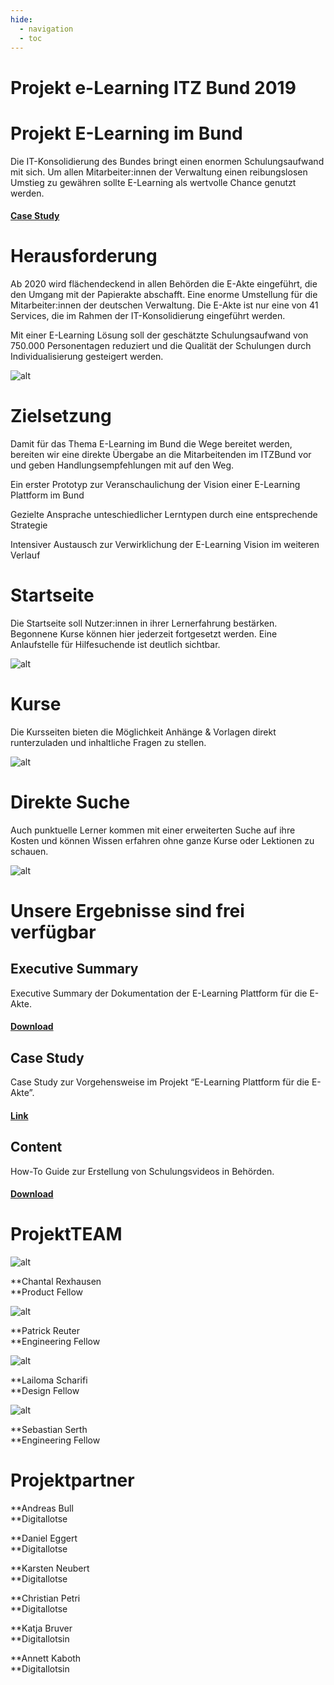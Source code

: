 ```yaml
---
hide:
  - navigation
  - toc
---
```


# Projekt e-Learning ITZ Bund 2019


# Projekt E-Learning im Bund

Die IT-Konsolidierung des Bundes bringt einen enormen Schulungsaufwand mit sich. Um allen Mitarbeiter:innen der Verwaltung einen reibungslosen Umstieg zu gewähren sollte E-Learning als wertvolle Chance genutzt werden.


#### [Case Study](https://medium.com/tech4germany/fallstudie-e-learning-e-learning-zur-e-akte-bund-dad91e49d1dc)


# Herausforderung

Ab 2020 wird flächendeckend in allen Behörden die E-Akte eingeführt, die den Umgang mit der Papierakte abschafft. Eine enorme Umstellung für die Mitarbeiter:innen der deutschen Verwaltung. Die E-Akte ist nur eine von 41 Services, die im Rahmen der IT-Konsolidierung eingeführt werden.

Mit einer E-Learning Lösung soll der geschätzte Schulungsaufwand von 750.000 Personentagen reduziert und die Qualität der Schulungen durch Individualisierung gesteigert werden.

![alt](01_750k.png)

# Zielsetzung

Damit für das Thema E-Learning im Bund die Wege bereitet werden, bereiten wir eine direkte Übergabe an die Mitarbeitenden im ITZBund vor und geben Handlungsempfehlungen mit auf den Weg.

Ein erster Prototyp zur Veranschaulichung der Vision einer E-Learning Plattform im Bund

Gezielte Ansprache unteschiedlicher Lerntypen durch eine entsprechende Strategie

Intensiver Austausch zur Verwirklichung der E-Learning Vision im weiteren Verlauf


# Startseite

Die Startseite soll Nutzer:innen in ihrer Lernerfahrung bestärken. Begonnene Kurse können hier jederzeit fortgesetzt werden. Eine Anlaufstelle für Hilfesuchende ist deutlich sichtbar.

![alt](02_0.png)

# Kurse

Die Kursseiten bieten die Möglichkeit Anhänge & Vorlagen direkt runterzuladen und inhaltliche Fragen zu stellen.

![alt](03_1.png)

# Direkte Suche

Auch punktuelle Lerner kommen mit einer erweiterten Suche auf ihre Kosten und können Wissen erfahren ohne ganze Kurse oder Lektionen zu schauen.

![alt](04_2.png)

# Unsere Ergebnisse sind frei verfügbar


## Executive Summary

Executive Summary der Dokumentation der E-Learning Plattform für die E-Akte.


#### [Download](f1_T4G_Executive-Summary-E-Akte_2019.pdf)


## Case Study

Case Study zur Vorgehensweise im Projekt “E-Learning Plattform für die E-Akte”.


#### [Link](https://medium.com/tech4germany/fallstudie-e-learning-e-learning-zur-e-akte-bund-dad91e49d1dc) 


## Content

How-To Guide zur Erstellung von Schulungsvideos in Behörden.


#### [Download](f2_T4G_Schritt-für-Schritt-Anleitung_Video.pdf) 


# ProjektTEAM

![alt](05_Chantal_Rexhausen.png)

**Chantal Rexhausen \
**Product Fellow

![alt](06_patrick_reuter.png)

**Patrick Reuter \
**Engineering Fellow

![alt](07_lailoma_scharifi.png)

**Lailoma Scharifi \
**Design Fellow

![alt](08_sebastian_serth.png)

**Sebastian Serth \
**Engineering Fellow


# Projektpartner

**Andreas Bull \
**Digitallotse

**Daniel Eggert \
**Digitallotse 

**Karsten Neubert \
**Digitallotse 

**Christian Petri \
**Digitallotse 

**Katja Bruver \
**Digitallotsin 

**Annett Kaboth \
**Digitallotsin
